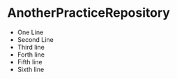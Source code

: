 # AnotherPracticeRepository
- One Line
- Second Line
- Third line
- Forth line
- Fifth line
- Sixth line